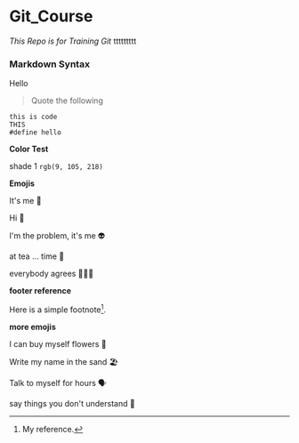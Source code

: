 # Git_Course

_This Repo is for Training Git_
ttttttttt
### Markdown Syntax

Hello
>Quote the following

```
this is code
THIS
#define hello
```

__Color Test__

shade 1 `rgb(9, 105, 218)`

__Emojis__

It's me 👧

Hi 👋

I'm the problem, it's me 👽

at tea ... time 🍵

everybody agrees 🧑‍🤝‍🧑

__footer reference__

Here is a simple footnote[^1].


__more emojis__

I can buy myself flowers 🌻

Write my name in the sand 🏖️

Talk to myself for hours 🗣️

say things you don't understand 🤯




[^1]: My reference.
